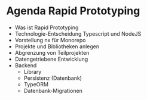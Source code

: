 # Agenda Rapid Prototyping 

* Was ist Rapid Prototyping
* Technologie-Entscheidung Typescript und NodeJS
* Vorstellung nx für Monorepo
* Projekte und Bibliotheken anlegen
* Abgrenzung von Teilprojekten
* Datengetriebene Entwicklung
* Backend
  * Library
  * Persistenz (Datenbank)
  * TypeORM
  * Datenbank-Migrationen
